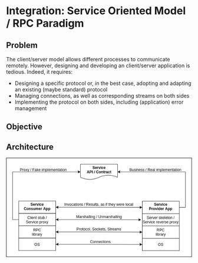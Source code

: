 # Integration: Service Oriented Model / RPC Paradigm
## Problem
The client/server model allows different processes to communicate remotely. However, designing and developing an client/server application is tedious. Indeed, it requires:
- Designing a specific protocol or, in the best case, adopting and adapting an existing (maybe standard) protocol
- Managing connections, as well as corresponding streams on both sides
- Implementing the protocol on both sides, including (application) error management

## Objective

## Architecture
<p align="center"><img src="figures/architecture.png"></p>
